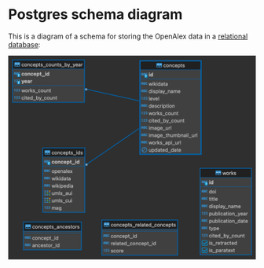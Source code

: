 # Postgres schema diagram

This is a diagram of a schema for storing the OpenAlex data in a [relational database](./#step-1-create-the-schema):

![](../../../.gitbook/assets/openalex-schema.png)

